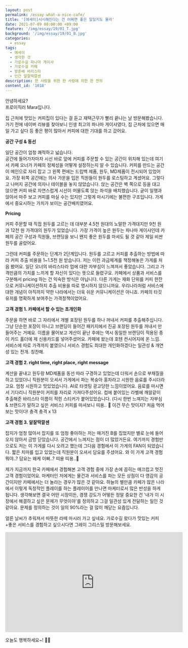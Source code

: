 ```yaml
---
layout: post
permalink: /essay-what-a-nice-cafe/
title: '[에세이]시시해진다는 건 어쩌면 좋은 일일지도 몰라'
date: 2021-07-09 00:00:00 +09:00
feature: '/img/essay/19/01_T.jpg'
background: '/img/essay/19/01_B.jpg'
categories:
  - essay
tags:
  - 에세이
  - 생각한 것 
  - 가로수길 파나마 게이샤
  - 가로수길 카페
  - 방준배 바리스타
  - 인간 알잘딱깔센
description: 한 사람을 위한 한 사람에 의한 한 잔의
content_id: '1018'
---
```


안녕하세요?<br>프로이직러 Mara입니다.

집 근처에 맛있는 커피집이 있다는 걸 듣고 재택근무가 빨리 끝나는 날 방문해봤습니다. 가기 전에 네이버 리뷰를 찾아보니 인생 최고의 파나마 게이샤였다, 집 근처에 있으면 매일 가고 싶다 등 좋은 평이 많아서 커피에 대한 기대를 하고 갔어요.

**공간 구성 & 동선**

일단 공간이 엄청 쾌적하고 넓습니다.<br>
공간에 들어가자마자 시선 바로 앞에 커피를 주문할 수 있는 공간이 위치해 있는데 여기서 카페 오너가 카페의 정체성을 어떻게 설정하는지 알 수 있습니다. 커피를 만드는 공간이 메인으로 자리 잡고 그 왼쪽 편에는 드립백 제품, 원두, MD제품이 전시되어 있었어요. 가장 뒤쪽 공간에는 의사 가운을 입은 직원들이 원두를 로스팅하고 계셨어요. 그렇다고 나머지 공간에 의자나 테이블을 놓지 않았습니다. 앉는 공간은 벽 쪽으로 등을 대고 앉으면 커피 바로 자연스럽게 시선이 머물도록 앉는 좌석을 배치했습니다. 굳이 일행과 앉아서 마주 보고 커피를 마실 수는 있지만 그렇게 마시기에는 불편한 구조입니다. 가게에서 중요시하는 가치가 보이는 공간배치였어요.

**Pricing**

커피 주문할 때 직접 원두를 고르는 데 대부분 4.5천 원대의 노말한 가격대지만 9천 원과 12천 원 가격대의 원두가 있었습니다. 가장 가격이 높은 원두는 파나마 게이샤인데 카페의 공간 구성과 직원들, 브랜딩을 보니 왠지 좋은 원두를 마셔도 될 것 같아 제일 비싼 원두를 골랐어요.

그런데 커피를 주문하는 단계가 2단계입니다. 원두를 고르고 커피를 추출하는 방법에 따라 커피 추출 비용을 1~1.5천 원 받습니다. 저는 이런 과금체계를 책정해놓은 가게를 처음 봤어요. 일단 오너의 바리스타라 업에 대한 자부심이 느껴져서 좋았습니다. 그리고 가격만큼의 가치를 느끼게 할 자신이 있다는 뜻으로 들렸구요. 카페에서 상품과 서비스를 구분해서 pricing 하는 건 익숙한 방식은 아닙니다. 다른 가게는 재화 단위를 커피 한잔으로 커뮤니케이션하지 추출 비용을 따로 명시하지 않으니까요. 우리나라처럼 서비스에 대한 개념이 아직까지 약한 나라에서는 더욱 쉬운 커뮤니케이션은 아니죠. 카페의 타깃 유저를 명확하게 보여주는 가격정책이었어요.

**고객 경험 1. 카페에서 할 수 있는 초개인화**

주문을 하면 바로 그 자리에서 개별 포장된 원두를 하나 꺼내서 커피를 추출해주십니다. 그냥 단순한 포장이 아니고 브랜딩이 들어간 패키지에서 진공 포장된 원두를 꺼내서 만들어주는 거예요. 이름을 물어보고 게산이 끝난 후에는 역시 동일한 브랜딩이 적용된 종이 카드 홀더에 제 신용카드를 넣어주셨어요. 카페에 왔는데 호텐 컨시어지에 온 느낌. 서비스에 따로 가격까지 붙였으니 서비스 경험도 최대한 개인화하겠다는 일관성 & 개연성 있는 전개. 칭찬해.

**고객 경험 2. right time, right place, right message**

계산을 끝내고 원두랑 MD제품을 동선 따라 구경하고 있었는데 더워서 손으로 부채질을 하고 있었더니 직원분이 오셔서 가게에서 파는 복숭아 홍차라고 시원한 음료를 주시더라고요. 엄청 시원하고 맛있었습니다. AI로 타겟팅 광고당한 느낌이었어요. 음료를 마시면서 기다리니 직원분이 커피를 자리로 가져다주셨어요. 컵에 붙어있는 라벨에 깨알같이 추출해준 바리스타 이름이 적힌 스티커가 붙어있었습니다. (다시 한번 느껴지는 자부심& 브랜드가 말하고 싶은 서비스) 커피를 마셔보니 띠용.. 👀 이건 무슨 맛이지? 처음 먹어보는 맛이다! 충격 충격 x 13

**고객 경험 3. 알잘딱깔센**

잡지가 엄청 많아서 잡지를 또 엄청 좋아하는 저는 매거진 B를 집었지만 별로 눈에 들어오지 않아서 금방 닫았습니다. 공간에서 느껴지는 점이 더 많았거든요. 여기까지 경험만으로도 저는 이 가게를 다시 오려고 했는데 그다음 경험에서 이 가게의 FAN이 되었습니다. 짧은 치마를 입고 있었는데 직원분이 오셔서 담요를 주셨어요. 와 이 가게 고객 경험 뭐야..? 담요는 왜케 이뻐..? 띠용 띠용..👀

제가 지금까지 한국 카페에서 경험해본 고객 경험 중에 가장 손에 꼽히는 매끄럽고 멋진 고객 경험이었어요. 마케터인 저에게는 물건과 서비스를 파는 모든 상점이 다 영감의 공간이지만 카페에서는 더 놀라는 경우가 많은 것 같아요. 하늘의 별만큼 카페가 많은 나라에서 이렇게 독창적인 플레이를 하는 플레이어를 만나면 마케터로서 많은 반성을 하게 됩니다. 생각해보면 결국 어떤 시장이든, 경쟁 강도가 어떻든 정말 중요한 건 '내가 이 시장에서 해결하고 싶은 문제가 무엇이야'를 정의하고 그걸 일관성 있게 전달하는 일인 것 같아요. 문제를 정의하는 것이 일의 90%라는 걸 많이 깨닫는 요즘입니다.

얼른 날씨가 추워져서 따뜻한 라떼 마시러 가고 싶네요. 가로수길 왔다가 맛있는 커피+좋은 서비스를 경험하고 싶으시다면 그레이 그리스밀 방문해보세요.

<center><iframe width="560" height="315" src="https://www.youtube.com/embed/A3SRZBoODNU" title="YouTube video player" frameborder="0" allow="accelerometer; autoplay; clipboard-write; encrypted-media; gyroscope; picture-in-picture" allowfullscreen></iframe></center>

오늘도 행복하세요~! 🙋‍♀️
